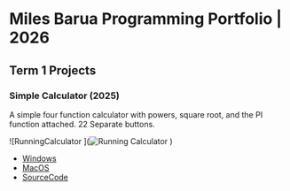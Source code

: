 # Miles Barua Programming Portfolio | 2026

## Term 1 Projects

### Simple Calculator (2025)

A simple four function calculator with powers, square root, and the PI function attached. 22 Separate buttons.

![RunningCalculator
](![Running Calculator](<img width="297" height="396" alt="Calculator" src="https://github.com/user-attachments/assets/f5744de6-4c5e-461c-bcf2-c1a2e62c7177" />)
)

* [Windows]()
* [MacOS]()
* [SourceCode]()
